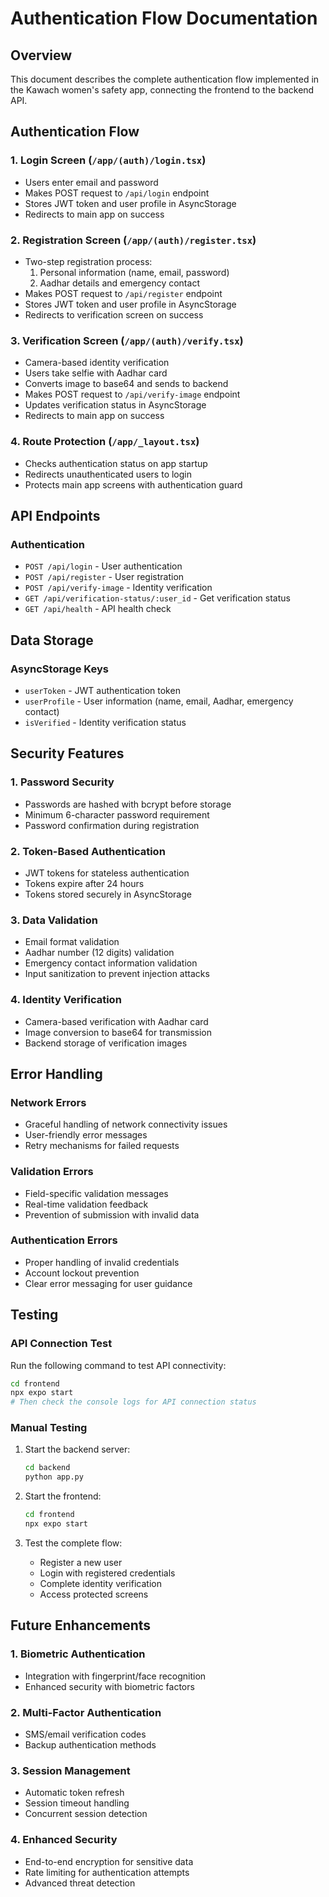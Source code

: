 # Authentication Flow Documentation

## Overview
This document describes the complete authentication flow implemented in the Kawach women's safety app, connecting the frontend to the backend API.

## Authentication Flow

### 1. Login Screen (`/app/(auth)/login.tsx`)
- Users enter email and password
- Makes POST request to `/api/login` endpoint
- Stores JWT token and user profile in AsyncStorage
- Redirects to main app on success

### 2. Registration Screen (`/app/(auth)/register.tsx`)
- Two-step registration process:
  1. Personal information (name, email, password)
  2. Aadhar details and emergency contact
- Makes POST request to `/api/register` endpoint
- Stores JWT token and user profile in AsyncStorage
- Redirects to verification screen on success

### 3. Verification Screen (`/app/(auth)/verify.tsx`)
- Camera-based identity verification
- Users take selfie with Aadhar card
- Converts image to base64 and sends to backend
- Makes POST request to `/api/verify-image` endpoint
- Updates verification status in AsyncStorage
- Redirects to main app on success

### 4. Route Protection (`/app/_layout.tsx`)
- Checks authentication status on app startup
- Redirects unauthenticated users to login
- Protects main app screens with authentication guard

## API Endpoints

### Authentication
- `POST /api/login` - User authentication
- `POST /api/register` - User registration
- `POST /api/verify-image` - Identity verification
- `GET /api/verification-status/:user_id` - Get verification status
- `GET /api/health` - API health check

## Data Storage

### AsyncStorage Keys
- `userToken` - JWT authentication token
- `userProfile` - User information (name, email, Aadhar, emergency contact)
- `isVerified` - Identity verification status

## Security Features

### 1. Password Security
- Passwords are hashed with bcrypt before storage
- Minimum 6-character password requirement
- Password confirmation during registration

### 2. Token-Based Authentication
- JWT tokens for stateless authentication
- Tokens expire after 24 hours
- Tokens stored securely in AsyncStorage

### 3. Data Validation
- Email format validation
- Aadhar number (12 digits) validation
- Emergency contact information validation
- Input sanitization to prevent injection attacks

### 4. Identity Verification
- Camera-based verification with Aadhar card
- Image conversion to base64 for transmission
- Backend storage of verification images

## Error Handling

### Network Errors
- Graceful handling of network connectivity issues
- User-friendly error messages
- Retry mechanisms for failed requests

### Validation Errors
- Field-specific validation messages
- Real-time validation feedback
- Prevention of submission with invalid data

### Authentication Errors
- Proper handling of invalid credentials
- Account lockout prevention
- Clear error messaging for user guidance

## Testing

### API Connection Test
Run the following command to test API connectivity:
```bash
cd frontend
npx expo start
# Then check the console logs for API connection status
```

### Manual Testing
1. Start the backend server:
   ```bash
   cd backend
   python app.py
   ```

2. Start the frontend:
   ```bash
   cd frontend
   npx expo start
   ```

3. Test the complete flow:
   - Register a new user
   - Login with registered credentials
   - Complete identity verification
   - Access protected screens

## Future Enhancements

### 1. Biometric Authentication
- Integration with fingerprint/face recognition
- Enhanced security with biometric factors

### 2. Multi-Factor Authentication
- SMS/email verification codes
- Backup authentication methods

### 3. Session Management
- Automatic token refresh
- Session timeout handling
- Concurrent session detection

### 4. Enhanced Security
- End-to-end encryption for sensitive data
- Rate limiting for authentication attempts
- Advanced threat detection